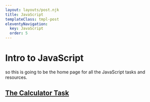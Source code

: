 ```yaml
---
layout: layouts/post.njk
title: JavaScript
templateClass: tmpl-post
eleventyNavigation:
  key: JavaScript
  order: 5
---
```


<h1>Intro to JavaScript</h1>
so this is going to be the home page for all the JavaScript tasks and resources.
<h2><a href="../JavaScript/challenges/chg11-tipCalculator/index.html">The Calculator Task</a></h2>


